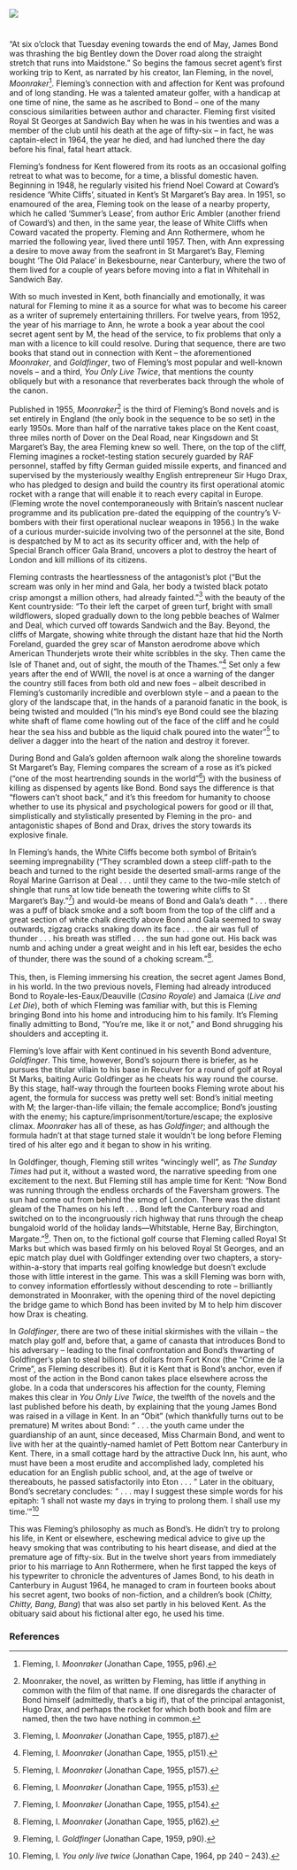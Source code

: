 <a href="https://dev.visual-essays.app"><img src="https://dev-visual-essays.netlify.app/images/ve-button.png"></a> 
<param ve-config title="Ian Fleming (1908 – 1964)" author="Fred Marsh" layout="vtl" banner="https://upload.wikimedia.org/wikipedia/commons/e/ea/The_White_Cliffs_of_Dover_%2848904125611%29.jpg">

<param ve-entity eid="Q24638363" aliases="St Margaret's Bay">
<param ve-entity eid="Q179224" aliases="Dover">
<param ve-entity eid="Q213180" aliases="Maidstone">
<param ve-entity eid="Q3370771" aliases="Sandwich Bay">
<param ve-entity eid="Q4881598" aliases="Bekesbourne">
<param ve-entity eid="Q964785" aliases="Whitstable">
<param ve-entity eid="Q929286" aliases="Herne Bay">
<param ve-entity eid="Q865021" aliases="Birchington">
<param ve-entity eid="Q618045" aliases="Margate">

#

“At six o’clock that Tuesday evening towards the end of May, James Bond was thrashing the big Bentley down the Dover road along the straight stretch that runs into Maidstone.”  So begins the famous secret agent’s first working trip to Kent, as narrated by his creator, Ian Fleming, in the novel, _Moonraker_[^ref1]. Fleming’s connection with and affection for Kent was profound and of long standing.  He was a talented amateur golfer, with a handicap at one time of nine, the same as he ascribed to Bond – one of the many conscious similarities between author and character.  Fleming first visited Royal St Georges at Sandwich Bay when he was in his twenties and was a member of the club until his death at the age of fifty-six – in fact, he was captain-elect in 1964, the year he died, and had lunched there the day before his final, fatal heart attack.
<param ve-image url="https://upload.wikimedia.org/wikipedia/commons/1/1e/Royal-st-georges-golf-club-1.jpg" label="Royal St George's Golf course" attribution="Unknown author, CC BY 4.0, via Wikimedia Commons">
<param ve-map center="Q213180"zoom="15">

Fleming’s fondness for Kent flowered from its roots as an occasional golfing retreat to what was to become, for a time, a blissful domestic haven.  Beginning in 1948, he regularly visited his friend Noel Coward at Coward’s residence ‘White Cliffs’, situated in Kent’s St Margaret’s Bay area.  In 1951, so enamoured of the area, Fleming took on the lease of a nearby property, which he called ‘Summer’s Lease’, from author Eric Ambler (another friend of Coward’s) and then, in the same year, the lease of White Cliffs when Coward vacated the property.  Fleming and Ann Rothermere, whom he married the following year, lived there until 1957.  Then, with Ann expressing a desire to move away from the seafront in St Margaret’s Bay, Fleming bought ‘The Old Palace’ in Bekesbourne, near Canterbury, where the two of them lived for a couple of years before moving into a flat in Whitehall in Sandwich Bay.
<param ve-image url="https://upload.wikimedia.org/wikipedia/commons/1/15/White_cliffs_at_St._Margaret%27s_Bay_-_geograph.org.uk_-_2139591.jpg" label="White cliffs at St. Margaret's Bay" attribution="by Graham Horn, CC BY-SA 2.0, via Wikimedia Commons">
<param ve-map center="Q24638363"zoom="15">

With so much invested in Kent, both financially and emotionally, it was natural for Fleming to mine it as a source for what was to become his career as a writer of supremely entertaining thrillers.  For twelve years, from 1952, the year of his marriage to Ann, he wrote a book a year about the cool secret agent sent by M, the head of the service, to fix problems that only a man with a licence to kill could resolve.  During that sequence, there are two books that stand out in connection with Kent – the aforementioned _Moonraker_, and _Goldfinger_, two of Fleming’s most popular and well-known novels – and a third, _You Only Live Twice_, that mentions the county obliquely but with a resonance that reverberates back through the whole of the canon.
<param ve-image url="https://stor.artstor.org/stor/07405b1d-ef21-4501-90ed-3ad985c20029" label="Portrait Bench, Dover seafront" attribution="Photographed by Michelle Crowther">

Published in 1955, _Moonraker_[^ref2]  is the third of Fleming’s Bond novels and is set entirely in England (the only book in the sequence to be so set) in the early 1950s.  More than half of the narrative takes place on the Kent coast, three miles north of Dover on the Deal Road, near Kingsdown and St Margaret’s Bay, the area Fleming knew so well.  There, on the top of the cliff, Fleming imagines a rocket-testing station securely guarded by RAF personnel, staffed by fifty German guided missile experts, and financed and supervised by the mysteriously wealthy English entrepreneur Sir Hugo Drax, who has pledged to design and build the country its first operational atomic rocket with a range that will enable it to reach every capital in Europe.  (Fleming wrote the novel contemporaneously with Britain’s nascent nuclear programme and its publication pre-dated the equipping of the country’s V-bombers with their first operational nuclear weapons in 1956.)  In the wake of a curious murder-suicide involving two of the personnel at the site, Bond is despatched by M to act as its security officer and, with the help of Special Branch officer Gala Brand, uncovers a plot to destroy the heart of London and kill millions of its citizens.  
<param ve-image url="https://upload.wikimedia.org/wikipedia/commons/7/73/St_Margaret%27s_Bay_-_geograph.org.uk_-_2153408.jpg" label="St Margaret's Bay" attribution="by Colin Park, CC BY-SA 2.0, via Wikimedia Commons">
<param ve-map center="Q202610"zoom="15">
<param ve-map center="Q213180"zoom="15">
<param ve-map center="Q3370771"zoom="15">

Fleming contrasts the heartlessness of the antagonist’s plot (“But the scream was only in her mind and Gala, her body a twisted black potato crisp amongst a million others, had already fainted.”[^ref3] with the beauty of the Kent countryside: “To their left the carpet of green turf, bright with small wildflowers, sloped gradually down to the long pebble beaches of Walmer and Deal, which curved off towards Sandwich and the Bay.  Beyond, the cliffs of Margate, showing white through the distant haze that hid the North Foreland, guarded the grey scar of Manston aerodrome above which American Thunderjets wrote their white scribbles in the sky.  Then came the Isle of Thanet and, out of sight, the mouth of the Thames.”[^ref4] Set only a few years after the end of WWII, the novel is at once a warning of the danger the country still faces from both old and new foes – albeit described in Fleming’s customarily incredible and overblown style – and a paean to the glory of the landscape that, in the hands of a paranoid fanatic in the book, is being twisted and moulded (“In his mind’s eye Bond could see the blazing white shaft of flame come howling out of the face of the cliff and he could hear the sea hiss and bubble as the liquid chalk poured into the water”[^ref5] to deliver a dagger into the heart of the nation and destroy it forever. 
<param ve-image url="https://upload.wikimedia.org/wikipedia/commons/e/ea/The_White_Cliffs_of_Dover_%2848904125611%29.jpg" label="The White Cliffs of Dover" attribution="Mustang Joe, CC0, via Wikimedia Commons">
<param ve-map center="Q3370771"zoom="15">

During Bond and Gala’s golden afternoon walk along the shoreline towards St Margaret’s Bay, Fleming compares the scream of a rose as it’s picked (“one of the most heartrending sounds in the world”[^ref6]) with the business of killing as dispensed by agents like Bond.  Bond says the difference is that “flowers can’t shoot back,” and it’s this freedom for humanity to choose whether to use its physical and psychological powers for good or ill that, simplistically and stylistically presented by Fleming in the pro- and antagonistic shapes of Bond and Drax, drives the story towards its explosive finale.
<param ve-image url="https://upload.wikimedia.org/wikipedia/commons/8/86/Dog_On_St._Margaret%27s_Bay_Beach.jpg" label="St Margaret's Bay Beach" attribution="TedQuackenbush, CC BY-SA 3.0, via Wikimedia Commons">
<param ve-map center="Q4881598"zoom="15">

In Fleming’s hands, the White Cliffs become both symbol of Britain’s seeming impregnability (“They scrambled down a steep cliff-path to the beach and turned to the right beside the deserted small-arms range of the Royal Marine Garrison at Deal . . . until they came to the two-mile stetch of shingle that runs at low tide beneath the towering white cliffs to St Margaret’s Bay.”[^ref7]) and would-be means of Bond and Gala’s death “ . . . there was a puff of black smoke and a soft boom from the top of the cliff and a great section of white chalk directly above Bond and Gala seemed to sway outwards, zigzag cracks snaking down its face . . . the air was full of thunder  . . . his breath was stifled . . . the sun had gone out.  His back was numb and aching under a great weight and in his left ear, besides the echo of thunder, there was the sound of a choking scream.”[^ref8]. 
<br><br>
This, then, is Fleming immersing his creation, the secret agent James Bond, in his world.  In the two previous novels, Fleming had already introduced Bond to Royale-les-Eaux/Deauville (_Casino Royale_) and Jamaica (_Live and Let Die_), both of which Fleming was familiar with, but this is Fleming bringing Bond into his home and introducing him to his family.  It’s Fleming finally admitting to Bond, “You’re me, like it or not,” and Bond shrugging his shoulders and accepting it.   
<param ve-image url="https://upload.wikimedia.org/wikipedia/commons/7/74/Looking_S_along_Undercliffe_Road%2C_Kingsdown_-_geograph.org.uk_-_485185.jpg" label="Looking along Undercliffe Road, Kingsdown" attribution="Nick Smith">

Fleming’s love affair with Kent continued in his seventh Bond adventure, _Goldfinger_.  This time, however, Bond’s sojourn there is briefer, as he pursues the titular villain to his base in Reculver for a round of golf at Royal St Marks, baiting Auric Goldfinger as he cheats his way round the course.  By this stage, half-way through the fourteen books Fleming wrote about his agent, the formula for success was pretty well set: Bond’s initial meeting with M; the larger-than-life villain; the female accomplice; Bond’s jousting with the enemy; his capture/imprisonment/torture/escape; the explosive climax.  _Moonraker_ has all of these, as has _Goldfinger_; and although the formula hadn’t at that stage turned stale it wouldn’t be long before Fleming tired of his alter ego and it began to show in his writing.   
<param ve-image url="https://upload.wikimedia.org/wikipedia/commons/e/e4/Reculver_from_the_air.jpg" label="Reculver from the air" attribution="Geoff soper, CC BY-SA 4.0, via Wikimedia Commons">
                                                                                                                                   
In Goldfinger, though, Fleming still writes “wincingly well”, as _The Sunday Times_ had put it, without a wasted word, the narrative speeding from one excitement to the next.  But Fleming still has ample time for Kent: “Now Bond was running through the endless orchards of the Faversham growers.  The sun had come out from behind the smog of London.  There was the distant gleam of the Thames on his left . . . Bond left the Canterbury road and switched on to the incongruously rich highway that runs through the cheap bungaloid world of the holiday lands––Whitstable, Herne Bay, Birchington, Margate.”[^ref9].   Then on, to the fictional golf course that Fleming called Royal St Marks but which was based firmly on his beloved Royal St Georges, and an epic match play duel with Goldfinger extending over two chapters, a story-within-a-story that imparts real golfing knowledge but doesn’t exclude those with little interest in the game.  This was a skill Fleming was born with, to convey information effortlessly without descending to rote – brilliantly demonstrated in Moonraker, with the opening third of the novel depicting the bridge game to which Bond has been invited by M to help him discover how Drax is cheating.  
<param ve-image url="https://upload.wikimedia.org/wikipedia/commons/0/0e/Quince_Orchard%2C_Brogdale_-_geograph.org.uk_-_418906.jpg" label="Quince Orchard at Brogdale, Faversham" attribution"Colin Smith / Quince Orchard, Brogdale">
<param ve-map center="Q618045"zoom="15">
<param ve-map center="Q929286"zoom="15">
<param ve-map center="Q865021" zoom="15">

In _Goldfinger_, there are two of these initial skirmishes with the villain – the match play golf and, before that, a game of canasta that introduces Bond to his adversary – leading to the final confrontation and Bond’s thwarting of Goldfinger’s plan to steal billions of dollars from Fort Knox (the “Crime de la Crime”, as Fleming describes it).
But it is Kent that is Bond’s anchor, even if most of the action in the Bond canon takes place elsewhere across the globe.  In a coda that underscores his affection for the county, Fleming makes this clear in _You Only Live Twice_, the twelfth of the novels and the last published before his death, by explaining that the young James Bond was raised in a village in Kent.  In an “Obit” (which thankfully turns out to be premature) M writes about Bond: “ . . . the youth came under the guardianship of an aunt, since deceased, Miss Charmain Bond, and went to live with her at the quaintly-named hamlet of Pett Bottom near Canterbury in Kent.  There, in a small cottage hard by the attractive Duck Inn, his aunt, who must have been a most erudite and accomplished lady, completed his education for an English public school, and, at the age of twelve or thereabouts, he passed satisfactorily into Eton . . . ” Later in the obituary, Bond’s secretary concludes: “ . . . may I suggest these simple words for his epitaph: ‘I shall not waste my days in trying to prolong them.  I shall use my time.’”[^ref10]  
<param ve-image url="https://stor.artstor.org/stor/eccb379a-a975-40fc-a14c-f6f34a0163de" label="Blue Plaque at the Duck, Pett Bottom" attribution="Martin Crowther">

This was Fleming’s philosophy as much as Bond’s.  He didn’t try to prolong his life, in Kent or elsewhere, eschewing medical advice to give up the heavy smoking that was contributing to his heart disease, and died at the premature age of fifty-six.  But in the twelve short years from immediately prior to his marriage to Ann Rothermere, when he first tapped the keys of his typewriter to chronicle the adventures of James Bond, to his death in Canterbury in August 1964, he managed to cram in fourteen books about his secret agent, two books of non-fiction, and a children’s book (_Chitty, Chitty, Bang, Bang_) that was also set partly in his beloved Kent.  As the obituary said about his fictional alter ego, he used his time.
<param ve-image url="https://upload.wikimedia.org/wikipedia/commons/5/54/Higham_Park%2C_Bridge%2C_Kent_-_geograph.org.uk_-_123345.jpg" label="Higham Park, Bridge, Kent, home of Count Zborowski, whose car collection inspired Fleming to write Chitty Chitty Bang Bang" attribution="Rob Bishop">

### References

[^ref1]: Fleming, I. _Moonraker_ (Jonathan Cape, 1955, p96).   
[^ref2]: Moonraker, the novel, as written by Fleming, has little if anything in common with the film of that name.  If one disregards the character of Bond himself (admittedly, that’s a big if), that of the principal antagonist, Hugo Drax, and perhaps the rocket for which both book and film are named, then the two have nothing in common.   
[^ref3]: Fleming, I. _Moonraker_ (Jonathan Cape, 1955, p187).   
[^ref4]: Fleming, I. _Moonraker_ (Jonathan Cape, 1955, p151).   
[^ref5]: Fleming, I. _Moonraker_ (Jonathan Cape, 1955, p157).   
[^ref6]: Fleming, I. _Moonraker_ (Jonathan Cape, 1955, p153).   
[^ref7]: Fleming, I. _Moonraker_ (Jonathan Cape, 1955, p154).    
[^ref8]: Fleming, I. _Moonraker_ (Jonathan Cape, 1955, p162).    
[^ref9]: Fleming, I. _Goldfinger_ (Jonathan Cape, 1959, p90).   
[^ref10]: Fleming, I. _You only live twice_ (Jonathan Cape, 1964, pp 240 – 243).    
